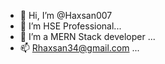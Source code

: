 - 👋 Hi, I’m @Haxsan007
- 👀 I’m HSE Professional...
- 🌱 I’m a MERN Stack developer ...
- 📫 Rhaxsan34@gmail.com ...

<!---
Haxsan007/Haxsan007 is a ✨ special ✨ repository because its `README.md` (this file) appears on your GitHub profile.
You can click the Preview link to take a look at your changes.
--->
